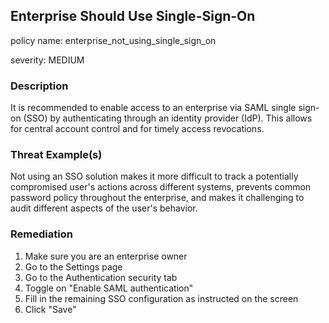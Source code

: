 
## Enterprise Should Use Single-Sign-On
policy name: enterprise_not_using_single_sign_on

severity: MEDIUM

### Description
It is recommended to enable access to an enterprise via SAML single sign-on (SSO) by authenticating through an identity provider (IdP). This allows for central account control and for timely access revocations.

### Threat Example(s)
Not using an SSO solution makes it more difficult to track a potentially compromised user's actions across different systems, prevents common password policy throughout the enterprise, and makes it challenging to audit different aspects of the user's behavior.



### Remediation
1. Make sure you are an enterprise owner
2. Go to the Settings page
3. Go to the Authentication security tab
4. Toggle on "Enable SAML authentication"
5. Fill in the remaining SSO configuration as instructed on the screen
6. Click "Save"


